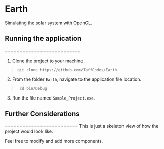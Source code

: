 # Earth
Simulating the solar system with OpenGL.

## Running the application
==========================
1. Clone the project to your machine.

 > `git clone https://github.com/TaffCodes/Earth`

2. From the folder `Earth`, navigate to the application file location.

 > ` cd bin/Debug`

3. Run the file named `Sample_Project.exe`.

## Further Considerations
=========================
 This is just a skeleton view of how the project would look like.

 Feel free to modify and add more components.




